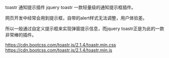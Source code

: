 toastr 通知提示插件
jquery toastr 一款轻量级的通知提示框插件。

网页开发中经常会用到提示框，自带的alert样式无法调整，用户体验差。

所以一般通过自定义提示框来实现弹窗提示信息，而jquery toastr正是为此的一款非常棒的插件。

https://cdn.bootcss.com/toastr.js/2.1.4/toastr.min.css
https://cdn.bootcss.com/toastr.js/2.1.4/toastr.min.js
